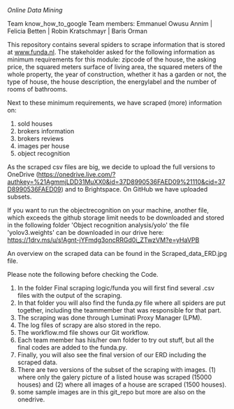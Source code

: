 *Online Data Mining*

Team know_how_to_google
Team members: Emmanuel Owusu Annim | Felicia Betten | Robin Kratschmayr | Baris Orman 

This repository contains several spiders to scrape information that is stored at www.funda.nl. The stakeholder asked for the following information as minimum requirements for this module: zipcode of the house, the asking price, the squared meters surface of living area, the squared meters of the whole property, the year of construction, whether it has a garden or not, the type of house, the house description, the energylabel and the number of rooms of bathrooms. 

Next to these minimum requirements, we have scraped (more) information on:
1) sold houses
2) brokers information
3) brokers reviews
4) images per house
5) object recognition

As the scraped csv files are big, we decide to upload the full versions to OneDrive (https://onedrive.live.com/?authkey=%21AgmmjLDD31MuXX0&id=37D8990536FAED09%21110&cid=37D8990536FAED09) and to Brightspace. On GitHub we have uploaded subsets.

If you want to run the objectrecognition on your machine, another file, which exceeds the github storage limit needs to be downloaded and stored in the following folder 'Object recognition analysis/yolo' the file 'yolov3.weights' can be downloaded in our drive here: https://1drv.ms/u/s!Agnt-jYFmdg3oncRRGd0i_ZTwzVM?e=yHaVPB

An overview on the scraped data can be found in the Scraped_data_ERD.jpg file.

Please note the following before checking the Code.
1. In the folder Final scraping logic/funda you will first find several .csv files with the output of the scraping.
2. In that folder you will also find the funda.py file where all spiders are put together, including the teammember that was responsible for that part.
3. The scraping was done through Luminati Proxy Manager (LPM).
4. The log files of scrapy are also stored in the repo.
5. The workflow.md file shows our Git workflow.
6. Each team member has his/her own folder to try out stuff, but all the final codes are added to the funda.py.
7. Finally, you will also see the final version of our ERD including the scraped data.
8. There are two versions of the subset of the scraping with images. (1) where only the galery picture of a listed house was scraped (15000 houses) and (2) where all images of a house are scraped (1500 houses).
9. some sample images are in this git_repo but more are also on the onedrive.